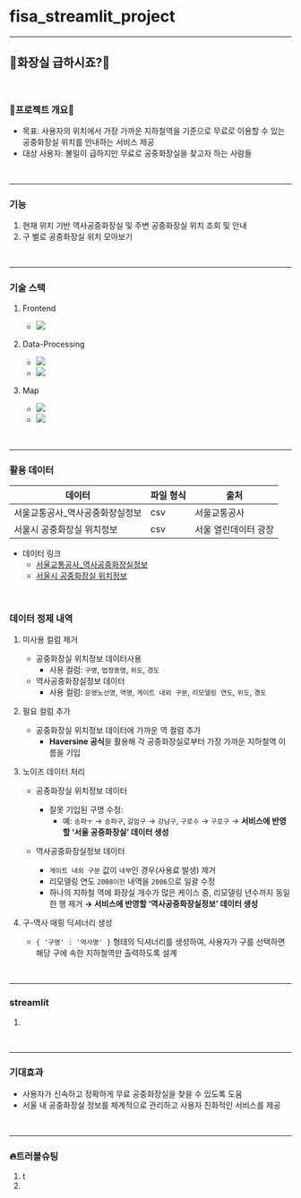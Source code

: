 # fisa_streamlit_project
<hr>

## 🚽화장실 급하시죠?🚽

<br>

### 💩프로젝트 개요💩
- 목표: 사용자의 위치에서 가장 가까운 지하철역을 기준으로 무료로 이용할 수 있는 공중화장실 위치를 안내하는 서비스 제공
- 대상 사용자: 볼일이 급하지만 무료로 공중화장실을 찾고자 하는 사람들
<br>
<hr>

### 기능

1. 현재 위치 기반 역사공중화장실 및 주변 공중화장실 위치 조회 및 안내
2. 구 별로 공중화장실 위치 모아보기
<br>
<hr>

### 기술 스택

1. Frontend
    - <img src="https://img.shields.io/badge/Streamlit-FF4B4B?style=for-the-badge&logo=Streamlit&logoColor=red">

2. Data-Processing
    - <img src="https://img.shields.io/badge/Pandas-150458?style=for-the-badge&logo=Pandas&logoColor=orange">
    - <img src="https://img.shields.io/badge/Numpy-013243?style=for-the-badge&logo=Numepy&logoColor=blue">

3. Map
    - <img src="https://img.shields.io/badge/Folium-77B829?style=for-the-badge&logo=Folium&logoColor=green">
    - <img src="https://img.shields.io/badge/Javascript-F7DF1E?style=for-the-badge&logo=Javascript&logoColor=yellow">


<br>
<hr>

### 활용 데이터

|           데이터            |파일 형식|        출처        |
|----------------------------|---------|-------------------|
|서울교통공사_역사공중화장실정보|   csv   |    서울교통공사    |
| 서울시 공중화장실 위치정보    |   csv  |서울 열린데이터 광장 |
- 데이터 링크
    - [서울교통공사_역사공중화장실정보](https://www.data.go.kr/data/15044453/fileData.do)
    - [서울시 공중화장실 위치정보](https://data.seoul.go.kr/dataList/OA-162/S/1/datasetView.do?tab=A)

<br>

### 데이터 정제 내역

1. 미사용 컬럼 제거
    - 공중화장실 위치정보 데이터사용
        - 사용 컬럼: `구명`, `법정동명`, `위도`, `경도`
    - 역사공중화장실정보 데이터
        - 사용 컬럼: `운영노선명`, `역명`, `게이트 내외 구분`, `리모델링 연도`, `위도`, `경도`

2. 필요 컬럼 추가
    - 공중화장실 위치정보 데이터에 가까운 역 컬럼 추가
        - **Haversine 공식**을 활용해 각 공중화장실로부터 가장 가까운 지하철역 이름을 기입

3. 노이즈 데이터 처리
    - 공중화장실 위치정보 데이터
        - 잘못 기입된 구명 수정:
            - 예: `송파ㅜ` → `송파구`, `갈암구` → `강남구`, `구로수` → `구로구` → **서비스에 반영할 ‘서울 공중화장실’ 데이터 생성**

    - 역사공중화장실정보 데이터
        - `게이트 내외 구분` 값이 `내부`인 경우(사용료 발생) 제거
        - 리모델링 연도 `2008이전` 내역을 `2006`으로 일괄 수정
        - 하나의 지하철 역에 화장실 개수가 많은 케이스 중, 리모델링 년수까지 동일한 행 제거
        **→ 서비스에 반영할 ‘역사공중화장실정보’ 데이터 생성**

4. 구-역사 매핑 딕셔너리 생성
    - `{ '구명' : '역사명' }` 형태의 딕셔너리를 생성하여, 사용자가 구를 선택하면 해당 구에 속한 지하철역만 출력하도록 설계

<br>
<hr>

### streamlit 
1. 

<br>
<hr>

### 기대효과
- 사용자가 신속하고 정확하게 무료 공중화장실을 찾을 수 있도록 도움
- 서울 내 공중화장실 정보를 체계적으로 관리하고 사용자 친화적인 서비스를 제공
<br>
<hr>

### 🔥트러블슈팅
1. t
2. 